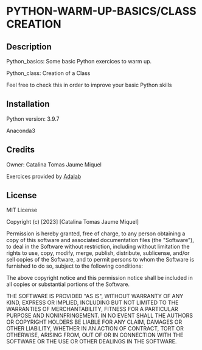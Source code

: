 
# PYTHON-WARM-UP-BASICS/CLASS CREATION

## Description

Python_basics: Some basic Python exercices to warm up.

Python_class: Creation of a Class

Feel free to check this in order to improve your basic Python skills


## Installation

Python version: 3.9.7

Anaconda3



## Credits

Owner: Catalina Tomas Jaume Miquel

Exercices provided by [Adalab](https://adalab.es/) 


## License

MIT License

Copyright (c) [2023] [Catalina Tomas Jaume Miquel]

Permission is hereby granted, free of charge, to any person obtaining a copy
of this software and associated documentation files (the "Software"), to deal
in the Software without restriction, including without limitation the rights
to use, copy, modify, merge, publish, distribute, sublicense, and/or sell
copies of the Software, and to permit persons to whom the Software is
furnished to do so, subject to the following conditions:

The above copyright notice and this permission notice shall be included in all
copies or substantial portions of the Software.

THE SOFTWARE IS PROVIDED "AS IS", WITHOUT WARRANTY OF ANY KIND, EXPRESS OR
IMPLIED, INCLUDING BUT NOT LIMITED TO THE WARRANTIES OF MERCHANTABILITY,
FITNESS FOR A PARTICULAR PURPOSE AND NONINFRINGEMENT. IN NO EVENT SHALL THE
AUTHORS OR COPYRIGHT HOLDERS BE LIABLE FOR ANY CLAIM, DAMAGES OR OTHER
LIABILITY, WHETHER IN AN ACTION OF CONTRACT, TORT OR OTHERWISE, ARISING FROM,
OUT OF OR IN CONNECTION WITH THE SOFTWARE OR THE USE OR OTHER DEALINGS IN THE
SOFTWARE.
